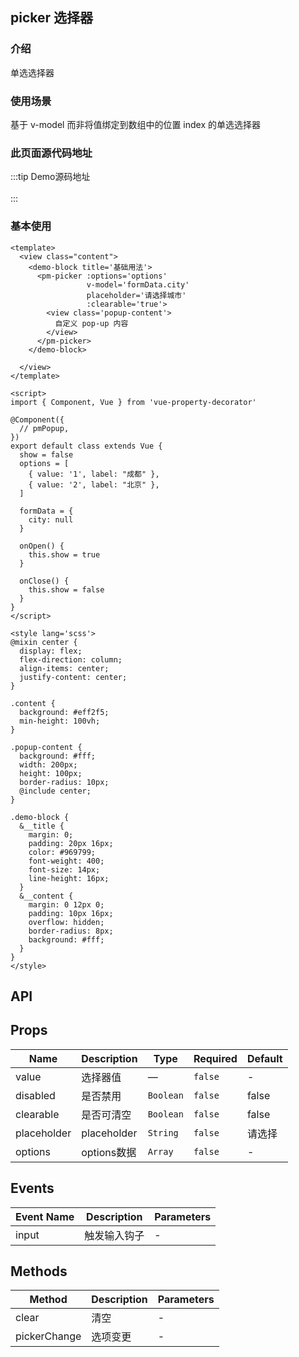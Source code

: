 ## picker 选择器 <to-api/>

<demo-model url="/pages/picker"></demo-model>

### 介绍
单选选择器

### 使用场景
基于 v-model 而非将值绑定到数组中的位置 index 的单选选择器

### 此页面源代码地址

:::tip Demo源码地址
<br/>
<to-gitlab name="picker"/>
<br/>
:::

### 基本使用
```vue
<template>
  <view class="content">
    <demo-block title='基础用法'>
      <pm-picker :options='options'
                 v-model='formData.city'
                 placeholder='请选择城市'
                 :clearable='true'>
        <view class='popup-content'>
          自定义 pop-up 内容
        </view>
      </pm-picker>
    </demo-block>
  
  </view>
</template>

<script>
import { Component, Vue } from 'vue-property-decorator'

@Component({
  // pmPopup,
})
export default class extends Vue {
  show = false
  options = [
    { value: '1', label: "成都" },
    { value: '2', label: "北京" },
  ]

  formData = {
    city: null
  }

  onOpen() {
    this.show = true
  }

  onClose() {
    this.show = false
  }
}
</script>

<style lang='scss'>
@mixin center {
  display: flex;
  flex-direction: column;
  align-items: center;
  justify-content: center;
}

.content {
  background: #eff2f5;
  min-height: 100vh;
}

.popup-content {
  background: #fff;
  width: 200px;
  height: 100px;
  border-radius: 10px;
  @include center;
}

.demo-block {
  &__title {
    margin: 0;
    padding: 20px 16px;
    color: #969799;
    font-weight: 400;
    font-size: 14px;
    line-height: 16px;
  }
  &__content {
    margin: 0 12px 0;
    padding: 10px 16px;
    overflow: hidden;
    border-radius: 8px;
    background: #fff;
  }
}
</style>
```
## API

## Props

<!-- @vuese:index:props:start -->
|Name|Description|Type|Required|Default|
|---|---|---|---|---|
|value|选择器值|—|`false`|-|
|disabled|是否禁用|`Boolean`|`false`|false|
|clearable|是否可清空|`Boolean`|`false`|false|
|placeholder|placeholder|`String`|`false`|请选择|
|options|options数据|`Array`|`false`|-|

<!-- @vuese:index:props:end -->


## Events

<!-- @vuese:index:events:start -->
|Event Name|Description|Parameters|
|---|---|---|
|input|触发输入钩子|-|

<!-- @vuese:index:events:end -->


## Methods

<!-- @vuese:index:methods:start -->
|Method|Description|Parameters|
|---|---|---|
|clear|清空|-|
|pickerChange|选项变更|-|

<!-- @vuese:index:methods:end -->


